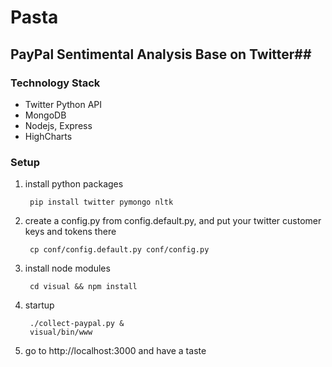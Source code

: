 # Pasta #
## PayPal Sentimental Analysis Base on Twitter##

### Technology Stack ###
* Twitter Python API
* MongoDB
* Nodejs, Express
* HighCharts

### Setup ###
1. install python packages

		pip install twitter pymongo nltk

2. create a config.py from config.default.py, and put your twitter customer keys and tokens there
		
		cp conf/config.default.py conf/config.py
		
3. install node modules

		cd visual && npm install
		
4. startup
		
		./collect-paypal.py &
		visual/bin/www
		
5. go to http://localhost:3000 and have a taste		
